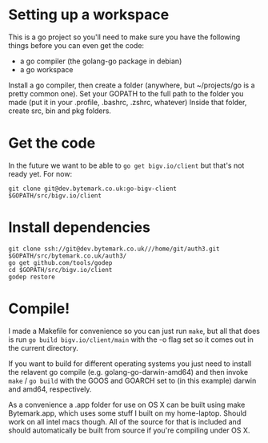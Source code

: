 Setting up a workspace
======================

This is a go project so you'll need to make sure you have the following things before you can even get the code:

* a go compiler (the golang-go package in debian)
* a go workspace

Install a go compiler, then create a folder (anywhere, but ~/projects/go is a pretty common one).
Set your GOPATH to the full path to the folder you made (put it in your .profile, .bashrc, .zshrc, whatever)
Inside that folder, create src, bin and pkg folders.

Get the code
============

In the future we want to be able to `go get bigv.io/client` but that's not ready yet. For now:

	git clone git@dev.bytemark.co.uk:go-bigv-client $GOPATH/src/bigv.io/client

Install dependencies
====================

	git clone ssh://git@dev.bytemark.co.uk///home/git/auth3.git $GOPATH/src/bytemark.co.uk/auth3/
	go get github.com/tools/godep
	cd $GOPATH/src/bigv.io/client
	godep restore

Compile!
========

I made a Makefile for convenience so you can just run `make`, but all that does
is run `go build bigv.io/client/main` with the -o flag set so it comes out in
the current directory.

If you want to build for different operating systems you just need to install
the relavent go compile (e.g. golang-go-darwin-amd64) and then invoke `make` / `go build`
with the GOOS and GOARCH set to (in this example) darwin and amd64, respectively.

As a convenience a .app folder for use on OS X can be built using make Bytemark.app, which 
uses some stuff I built on my home-laptop. Should work on all intel macs though. All of the
source for that is included and should automatically be built from source if you're compiling
under OS X.
